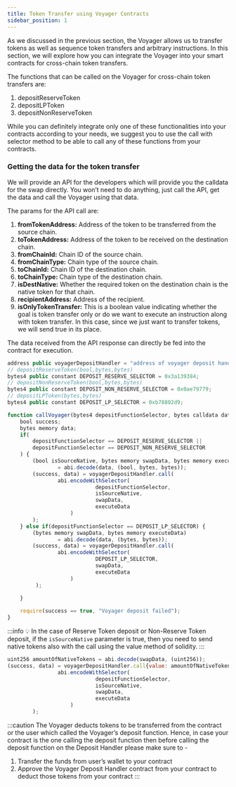 ```yaml
---
title: Token Transfer using Voyager Contracts
sidebar_position: 1
---
```


As we discussed in the previous section, the Voyager allows us to transfer tokens as well as sequence token transfers and arbitrary instructions. In this section, we will explore how you can integrate the Voyager into your smart contracts for cross-chain token transfers.

The functions that can be called on the Voyager for cross-chain token transfers are:

1. depositReserveToken
2. depositLPToken
3. depositNonReserveToken

While you can definitely integrate only one of these functionalities into your contracts according to your needs, we suggest you to use the call with selector method to be able to call any of these functions from your contracts.

### Getting the data for the token transfer

We will provide an API for the developers which will provide you the calldata for the swap directly. You won’t need to do anything, just call the API, get the data and call the Voyager using that data.

The params for the API call are: 

1. **fromTokenAddress:** Address of the token to be transferred from the source chain.
2. **toTokenAddress:** Address of the token to be received on the destination chain.
3. **fromChainId:** Chain ID of the source chain.
4. **fromChainType:** Chain type of the source chain.
5. **toChainId:** Chain ID of the destination chain.
6. **toChainType:** Chain type of the destination chain.
7. **isDestNative:** Whether the required token on the destination chain is the native token for that chain.
8. **recipientAddress:** Address of the recipient.
9. **isOnlyTokenTransfer:** This is a boolean value indicating whether the goal is token transfer only or do we want to execute an instruction along with token transfer. In this case, since we just want to transfer tokens, we will send true in its place.

The data received from the API response can directly be fed into the contract for execution.

```javascript
address public voyagerDepositHandler = "address of voyager deposit handler";
// depositReserveToken(bool,bytes,bytes)
bytes4 public constant DEPOSIT_RESERVE_SELECTOR = 0x3a139384;
// depositNonReserveToken(bool,bytes,bytes)
bytes4 public constant DEPOSIT_NON_RESERVE_SELECTOR = 0x0ae79779;
// depositLPToken(bytes,bytes)
bytes4 public constant DEPOSIT_LP_SELECTOR = 0xb78802d9;

function callVoyager(bytes4 depositFunctionSelector, bytes calldata data) public {
	bool success;
	bytes memory data;
	if(
		depositFunctionSelector == DEPOSIT_RESERVE_SELECTOR ||
		depositFunctionSelector == DEPOSIT_NON_RESERVE_SELECTOR
	) {
		(bool isSourceNative, bytes memory swapData, bytes memory executeData) 
				= abi.decode(data, (bool, bytes, bytes));
		(success, data) = voyagerDepositHandler.call(
				abi.encodeWithSelector(
							depositFunctionSelector, 
							isSourceNative, 
							swapData, 
							executeData
					)
		);
	} else if(depositFunctionSelector == DEPOSIT_LP_SELECTOR) {
		(bytes memory swapData, bytes memory executeData) 
				= abi.decode(data, (bytes, bytes));
		(success, data) = voyagerDepositHandler.call(
				abi.encodeWithSelector(
							DEPOSIT_LP_SELECTOR, 
							swapData, 
							executeData
					)
		 );
	
	}

	require(success == true, "Voyager deposit failed");
} 
```

:::info
💡 In the case of Reserve Token deposit or Non-Reserve Token deposit, if the <code>isSourceNative</code> parameter is true, then you need to send native tokens also with the call using the value method of solidity.
:::
```javascript
uint256 amountOfNativeTokens = abi.decode(swapData, (uint256));
(success, data) = voyagerDepositHandler.call{value: amountOfNativeTokens}(
                abi.encodeWithSelector(
                            depositFunctionSelector, 
                            isSourceNative, 
                            swapData, 
                            executeData
                    )
        );
```

:::caution
The Voyager deducts tokens to be transferred from the contract or the user which called the Voyager’s deposit function. Hence, in case your contract is the one calling the deposit function then before calling the deposit function on the Deposit Handler please make sure to -
1. Transfer the funds from user’s wallet to your contract 
2. Approve the Voyager Deposit Handler contract from your contract to deduct those tokens from your contract
:::